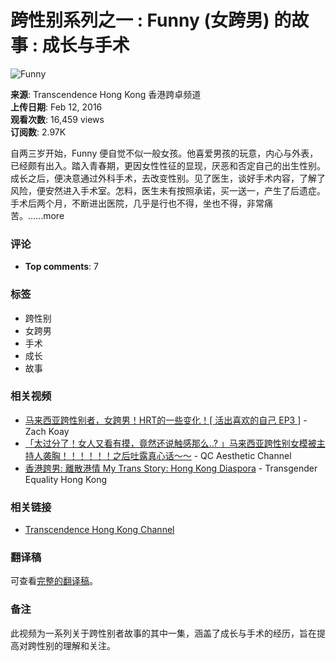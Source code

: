 # 跨性别系列之一 : Funny (女跨男) 的故事 : 成长与手术

![Funny](https://i.ytimg.com/an/SphwUwz7NhqknczN73eASg/featured_channel.jpg?v=5688f2ac)

**来源**: Transcendence Hong Kong 香港跨卓频道  
**上传日期**: Feb 12, 2016  
**观看次数**: 16,459 views  
**订阅数**: 2.97K

自两三岁开始，Funny 便自觉不似一般女孩。他喜爱男孩的玩意，内心与外表，已经颇有出入。踏入青春期，更因女性性征的显现，厌恶和否定自己的出生性别。成长之后，便决意通过外科手术，去改变性别。见了医生，谈好手术内容，了解了风险，便安然进入手术室。怎料，医生未有按照承诺，买一送一，产生了后遗症。手术后两个月，不断进出医院，几乎是行也不得，坐也不得，非常痛苦。…...more

### 评论
- **Top comments**: 7

### 标签
- 跨性别
- 女跨男
- 手术
- 成长
- 故事

### 相关视频
- [马来西亚跨性别者，女跨男！HRT的一些变化！\[ 活出喜欢的自己 EP3 \]](https://www.youtube.com/watch?v=ulL2Xmtm9xs) - Zach Koay
- [「太过分了！女人又看有摸，竟然还说触感那么..? 」马来西亚跨性别女模被主持人袭胸！！！！！！之后吐露真心话～～](https://www.youtube.com/watch?v=7OeT7qEnjng) - QC Aesthetic Channel
- [香港跨男: 離散港情 My Trans Story: Hong Kong Diaspora](https://www.youtube.com/watch?v=wiQGsd1Gq08) - Transgender Equality Hong Kong

### 相关链接
- [Transcendence Hong Kong Channel](https://www.youtube.com/channel/UCSphwUwz7NhqknczN73eASg/videos)

### 翻译稿
可查看[完整的翻译稿](https://www.youtube.com/watch?v=ulL2Xmtm9xs)。

### 备注
此视频为一系列关于跨性别者故事的其中一集，涵盖了成长与手术的经历，旨在提高对跨性别的理解和关注。
